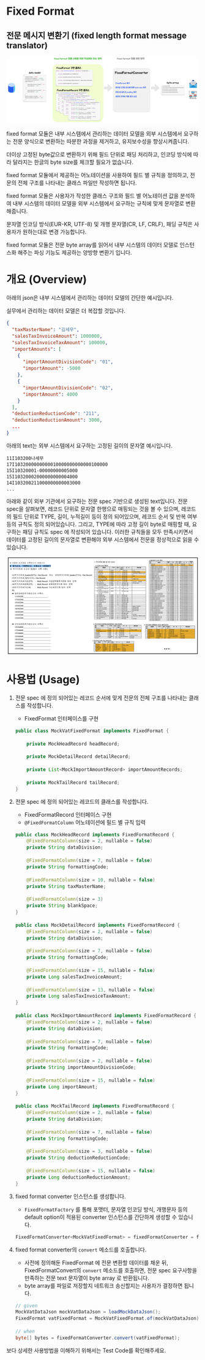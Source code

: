 # Fixed Format

## 전문 메시지 변환기 (fixed length format message translator)

![image-overview](images/overview.png)

fixed format 모듈은 내부 시스템에서 관리하는 데이터 모델을 외부 시스템에서 요구하는 전문 양식으로 변환하는 따분한 과정을 제거하고, 유지보수성을 향상시켜줍니다.

더이상 고정된 byte값으로 변환하기 위해 필드 단위로 패딩 처리하고, 인코딩 방식에 따라 달라지는 한글의 byte size를 체크할 필요가 없습니다.

fixed format 모듈에서 제공하는 어노테이션을 사용하여 필드 별 규칙을 정의하고, 전문의 전체 구조를 나타내는 클래스 파일만 작성하면 됩니다.

fixed format 모듈은 사용자가 작성한 클래스 구조와 필드 별 어노테이션 값을 분석하여 내부 시스템의 데이터 모델을 외부 시스템에서 요구하는 규칙에 맞게 문자열로 변환해줍니다.

문자열 인코딩 방식(EUR-KR, UTF-8) 및 개행 문자열(CR, LF, CRLF), 패딩 규칙은 사용자가 원하는대로 변경 가능합니다.

fixed format 모듈은 전문 byte array를 읽어서 내부 시스템의 데이터 모델로 인스턴스화 해주는 파싱 기능도 제공하는 양방향 변환기 입니다.

# 개요 (Overview)

아래의 json은 내부 시스템에서 관리하는 데이터 모델의 간단한 예시입니다.

실무에서 관리하는 데이터 모델은 더 복잡할 것입니다.

```json
{
  "taxMasterName": "김세무",
  "salesTaxInvoiceAmount": 1000000,
  "salesTaxInvoiceTaxAmount": 100000,
  "importAmounts": [
    {
      "importAmountDivisionCode": "01",
      "importAmount": -5000
    },
    {
      "importAmountDivisionCode": "02",
      "importAmount": 4000
    }
  ],
  "deductionReductionCode": "211",
  "deductionReductionAmount": 3000,
  ...
}
```

아래의 text는 외부 시스템에서 요구하는 고정된 길이의 문자열 예시입니다.

```text
11I103200나세무       
17I1032000000000010000000000000100000
15I10320001-00000000005000
15I10320002000000000004000
14I103200211000000000003000
...
```

아래와 같이 외부 기관에서 요구하는 전문 spec 기반으로 생성된 text입니다. 전문 spec을 살펴보면, 레코드 단위로 문자열 한행으로 매핑되는 것을 볼 수 있으며, 레코드의 필드 단위로 TYPE, 길이,
누적길이 등이 정의 되어있으며, 레코드 순서 및 반복 여부 등의 규칙도 정의 되어있습니다. 그리고, TYPE에 따라 고정 길이 byte로 매핑할 때, 요구하는 패딩 규칙도 spec 에 작성되어 있습니다. 이러한
규칙들을 모두 만족시키면서 데이터를 고정된 길이의 문자열로 변환해야 외부 시스템에서 전문을 정상적으로 읽을 수 있습니다.

![image-spec](images/spec.png)

# 사용법 (Usage)

1. 전문 spec 에 정의 되어있는 레코드 순서에 맞게 전문의 전체 구조를 나타내는 클래스를 작성합니다.

    - FixedFormat 인터페이스를 구현

   ```java
   public class MockVatFixedFormat implements FixedFormat {
   
       private MockHeadRecord headRecord;
   
       private MockDetailRecord detailRecord;
   
       private List<MockImportAmountRecord> importAmountRecords;
   
       private MockTailRecord tailRecord;
   }
   ```

2. 전문 spec 에 정의 되어있는 레코드의 클래스를 작성합니다.

    - FixedFormatRecord 인터페이스 구현
    - `@FixedFormatColumn` 어노테이션에 필드 별 규칙 입력

   ```java
   public class MockHeadRecord implements FixedFormatRecord {
       @FixedFormatColumn(size = 2, nullable = false)
       private String dataDivision;
   
       @FixedFormatColumn(size = 7, nullable = false)
       private String formattingCode;
   
       @FixedFormatColumn(size = 10, nullable = false)
       private String taxMasterName;
   
       @FixedFormatColumn(size = 3)
       private String blankSpace;
   }
   
   public class MockDetailRecord implements FixedFormatRecord {
       @FixedFormatColumn(size = 2, nullable = false)
       private String dataDivision;
   
       @FixedFormatColumn(size = 7, nullable = false)
       private String formattingCode;
   
       @FixedFormatColumn(size = 15, nullable = false)
       private Long salesTaxInvoiceAmount;
   
       @FixedFormatColumn(size = 13, nullable = false)
       private Long salesTaxInvoiceTaxAmount;
   }
   
   public class MockImportAmountRecord implements FixedFormatRecord {
       @FixedFormatColumn(size = 2, nullable = false)
       private String dataDivision;
   
       @FixedFormatColumn(size = 7, nullable = false)
       private String formattingCode;
   
       @FixedFormatColumn(size = 2, nullable = false)
       private String importAmountDivisionCode;
   
       @FixedFormatColumn(size = 15, nullable = false)
       private Long importAmount;
   }
   
   public class MockTailRecord implements FixedFormatRecord {
       @FixedFormatColumn(size = 2, nullable = false)
       private String dataDivision;
   
       @FixedFormatColumn(size = 7, nullable = false)
       private String formattingCode;
   
       @FixedFormatColumn(size = 3, nullable = false)
       private String deductionReductionCode;
   
       @FixedFormatColumn(size = 15, nullable = false)
       private Long deductionReductionAmount;
   }
   ```

3. fixed format converter 인스턴스를 생성합니다.

    - `FixedFormatFactory` 를 통해 포맷터, 문자열 인코딩 방식, 개행문자 등의 default option이 적용된 converter 인스턴스를 간단하게 생성할 수 있습니다.

   ```java
   FixedFormatConverter<MockVatFixedFormat> = fixedFormatConverter = fixedFormatFactory.getConverter();
   ```

4. fixed format converter의 `convert` 메소드를 호출합니다.

    - 사전에 정의해둔 FixedFormat 에 전문 변환할 데이터를 채운 뒤, FixedFormatConvert의 `convert` 메소드를 호출하면, 전문 spec 요구사항을 만족하는 전문 text 문자열이
      byte array 로 반환됩니다.
    - byte array를 파일로 저장할지 네트워크 송신할지는 사용자가 결정하면 됩니다.

   ```java
   // given
   MockVatDataJson mockVatDataJson = loadMockDataJson();
   FixedFormat vatFixedFormat = MockVatFixedFormat.of(mockVatDataJson);
   
   // when
   byte[] bytes = fixedFormatConverter.convert(vatFixedFormat);
   ```

보다 상세한 사용방법을 이해하기 위해서는 Test Code를 확인해주세요.
